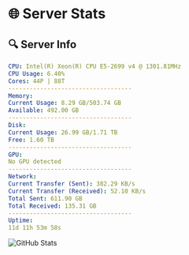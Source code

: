 # 🌐 Server Stats
## 🔍 Server Info
```yaml
CPU: Intel(R) Xeon(R) CPU E5-2699 v4 @ 1301.81MHz
CPU Usage: 6.40%
Cores: 44P | 88T
-----------------------------------
Memory:
Current Usage: 8.29 GB/503.74 GB
Available: 492.00 GB
-----------------------------------
Disk:
Current Usage: 26.99 GB/1.71 TB
Free: 1.60 TB
-----------------------------------
GPU:
No GPU detected
-----------------------------------
Network:
Current Transfer (Sent): 382.29 KB/s
Current Transfer (Received): 52.10 KB/s
Total Sent: 611.90 GB
Total Received: 135.31 GB
-----------------------------------
Uptime:
11d 11h 53m 58s
```
![GitHub Stats](https://img.shields.io/badge/Updated-2025-05-01_05:02:46-blue)